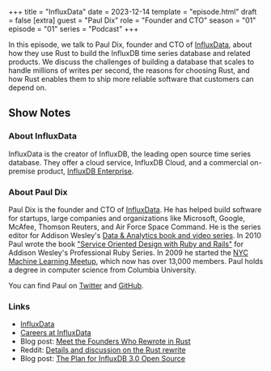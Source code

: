 +++
title = "InfluxData"
date = 2023-12-14
template = "episode.html"
draft = false
[extra]
guest = "Paul Dix"
role = "Founder and CTO"
season = "01"
episode = "01"
series = "Podcast"
+++

<div><script id="letscast-player-4f3d94e8" src="https://letscast.fm/podcasts/rust-in-production-82281512/episodes/rust-in-production-ep-1-influxdata-s-paul-dix/player.js?size=s"></script></div>

In this episode, we talk to Paul Dix, founder and CTO of
[InfluxData](https://www.influxdata.com/), about how they use Rust to build the
InfluxDB time series database and related products. We discuss the challenges of
building a database that scales to handle millions of writes per second, the
reasons for choosing Rust, and how Rust enables them to ship more reliable
software that customers can depend on.

## Show Notes

### About InfluxData

InfluxData is the creator of InfluxDB, the leading open source time series
database. They offer a cloud service, InfluxDB Cloud, and a commercial
on-premise product, [InfluxDB Enterprise](https://www.influxdata.com/products/influxdb-enterprise/).

### About Paul Dix

Paul Dix is the founder and CTO of [InfluxData](https://www.influxdata.com/). He
has helped build software for startups, large companies and organizations like
Microsoft, Google, McAfee, Thomson Reuters, and Air Force Space Command. He is
the series editor for Addison Wesley's [Data & Analytics book and video
series](https://www.informit.com/imprint/series_detail.aspx?ser=4255387). In
2010 Paul wrote the book ["Service Oriented Design with Ruby and
Rails"](https://www.oreilly.com/library/view/service-oriented-design-with/9780321700124/)
for Addison Wesley's Professional Ruby Series. In 2009 he started the [NYC
Machine Learning Meetup](https://www.meetup.com/nyc-machine-learning/), which
now has over 13,000 members. Paul holds a degree in computer science from
Columbia University.

You can find Paul on [Twitter](https://twitter.com/pauldix) and
[GitHub](https://github.com/pauldix).

### Links

- [InfluxData](https://www.influxdata.com/)
- [Careers at InfluxData](https://www.influxdata.com/careers/)
- Blog post: [Meet the Founders Who Rewrote in Rust](https://www.influxdata.com/blog/meet-founders-who-rewrote-in-rust/)
- Reddit: [Details and discussion on the Rust rewrite](https://www.reddit.com/r/rust/comments/16v13l5/influxdb_officially_made_the_switch_from_go_rust/)
- Blog post: [The Plan for InfluxDB 3.0 Open Source](https://www.influxdata.com/blog/the-plan-for-influxdb-3-0-open-source/)